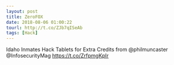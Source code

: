 ```yaml
---
layout: post
title: ZeroFOX
date: 2018-08-06 01:00:22
tourl: http://t.co/ZJb7qISeAb
tags: [Hack]
---
```

Idaho Inmates Hack Tablets for Extra Credits from @philmuncaster @InfosecurityMag https://t.co/ZrfpmgKpIr